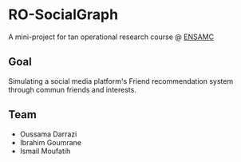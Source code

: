 # RO-SocialGraph

A mini-project for tan operational research course @ [ENSAMC](http://www.ensam-casa.ma/)

## Goal
Simulating a social media platform's Friend recommendation system through commun friends and interests.

## Team
+ Oussama Darrazi
+ Ibrahim Goumrane
+ Ismail Moufatih
